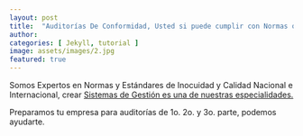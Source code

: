 ```yaml
---
layout: post
title:  "Auditorías De Conformidad, Usted si puede cumplir con Normas ó Estándares Nacionales e Internacionales "
author: 
categories: [ Jekyll, tutorial ]
image: assets/images/2.jpg
featured: true
---
```


Somos Expertos en Normas y Estándares de Inocuidad y Calidad Nacional e Internacional, crear <a href="#">Sistemas de Gestión es una de nuestras especialidades.</a>

Preparamos tu empresa para auditorías de 1o. 2o. y 3o. parte, podemos ayudarte.
